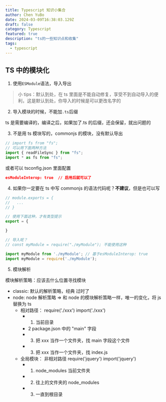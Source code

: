 ```yaml
---
title: Typescript 知识小集合
author: Chen YuBo
date: 2024-03-09T16:38:03.129Z
draft: false
category: Typescript
featured: true
description: "ts的一些知识点和收集"
tags:
  - typescript
---
```


## TS 中的模块化

1. 使用`ESModule`语法，导入导出

> 小 tips：默认到处，在 ts 里面是不能自动修复，享受不到自动导入的便利，这是默认到处，你导入的时候是可以更改名字的

2. 导入模块的时候，不能加`.ts`后缀

ts 是需要编译的，编译之后，如果加了.ts 的后缀，还会保留，就出问题的

3. 不是用 ts 模块写的，commonjs 的模块，没有默认导出

```js
// import fs from "fs";
// 可以用下面两种方法
import { readFileSync } from "fs";
import * as fs from "fs";
```

或者可以 tsconfig.json 里面配置

```json
esModuleInterop: true  // 启用后就可以了
```

4. 如果你一定要在 ts 中写 commonjs 的语法代码呢？**不建议**，但是也可以写

```js
// module.exports = {
//   ...
// }

// 使用下面这种，才有类型提示
export = {

}

// 导入呢？
// const myModule = require("./myModule"); 不能使用这种

import myModule from './myModule'; // 基于esModuleInterop: true
import myModule = require('./myModule');
```

5. 模块解析

模块解析策略：应该去什么位置寻找模块

- classic: 默认的解析策略，经典 过时了
- node: node 解析策略 => 和 node 的模块解析策略一样，唯一的变化，将 js 替换为 ts
  - 相对路径： require('./xxx') import('./xxx')
    - 1. 当前目录
    - 2 package.json 中的 "main" 字段
    - 3. 把 xxx 当作一个文件夹，找 main 字段这个文件
    - 3. 把 xxx 当作一个文件夹，找 index.js
  - 全局模块： 非相对路径 require('jquery') import('jquery')
    - 1. node_modules 当前文件夹
    - 2. 往上的文件夹的 node_modules
    - 3. 一直到根目录

